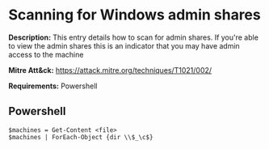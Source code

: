 # Scanning for Windows admin shares

**Description:** This entry details how to scan for admin shares. If you're able to view the admin shares this is an indicator that you may have admin access to the machine

**Mitre Att&ck:** https://attack.mitre.org/techniques/T1021/002/

**Requirements:** Powershell

## Powershell

```
$machines = Get-Content <file>
$machines | ForEach-Object {dir \\$_\c$}
```

